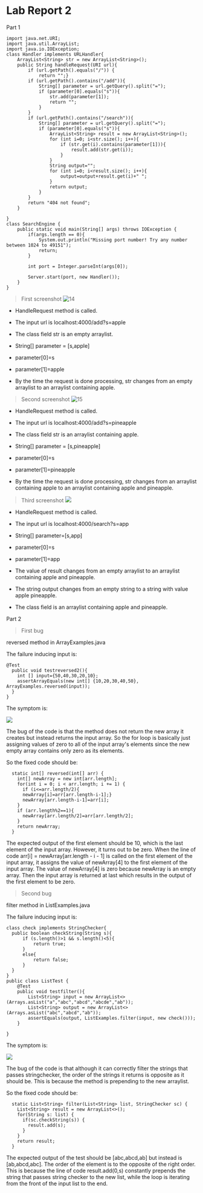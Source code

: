 # Lab Report 2

Part 1
```
import java.net.URI;
import java.util.ArrayList;
import java.io.IOException;
class Handler implements URLHandler{
    ArrayList<String> str = new ArrayList<String>();
    public String handleRequest(URI url){
        if (url.getPath().equals("/")) {
            return "";}
        if (url.getPath().contains("/add")){
            String[] parameter = url.getQuery().split("=");
            if (parameter[0].equals("s")){
                str.add(parameter[1]);
                return "";
            }
        }
        if (url.getPath().contains("/search")){
            String[] parameter = url.getQuery().split("=");
            if (parameter[0].equals("s")){
                ArrayList<String> result = new ArrayList<String>();
                for (int i=0; i<str.size(); i++){
                    if (str.get(i).contains(parameter[1])){
                        result.add(str.get(i));
                    }
                }
                String output="";
                for (int i=0; i<result.size(); i++){
                    output=output+result.get(i)+" ";
                }
                return output;
            }
        }
        return "404 not found";
    }
    
}
class SearchEngine {
    public static void main(String[] args) throws IOException {
        if(args.length == 0){
            System.out.println("Missing port number! Try any number between 1024 to 49151");
            return;
        }

        int port = Integer.parseInt(args[0]);

        Server.start(port, new Handler());
    }
}

```
>First screenshot
![14](14.png)

* HandleRequest method is called.

* The input url is localhost:4000/add?s=apple

* The class field str is an empty arraylist.

* String[] parameter = [s,apple]

* parameter[0]=s

* parameter[1]=apple

* By the time the request is done processing, str changes from an empty arraylist to an arraylist containing apple.

>Second screenshot
![15](15.png)

* HandleRequest method is called.

* The input url is localhost:4000/add?s=pineapple

* The class field str is an arraylist containing apple.

* String[] parameter = [s,pineapple]

* parameter[0]=s

* parameter[1]=pineapple

* By the time the request is done processing, str changes from an arraylist containing apple to an arraylist containing apple and pineapple.

> Third screenshot
![](16.png)

* HandleRequest method is called.

* The input url is localhost:4000/search?s=app

* String[] parameter=[s,app]

* parameter[0]=s

* parameter[1]=app

* The value of result changes from an empty arraylist to an arraylist containing apple and pineapple.

* The string output changes from an empty string to a string with value apple pineapple.

* The class field is an arraylist containing apple and pineapple.

Part 2
>First bug

reversed method in ArrayExamples.java

The failure inducing input is:
```
@Test
  public void testreversed2(){
    int [] input={50,40,30,20,10};
    assertArrayEquals(new int[] {10,20,30,40,50}, ArrayExamples.reversed(input));
  }
}
```
The symptom is:

![](17.png)


The bug of the code is that the method does not return the new array it creates but instead returns the input array. So the for loop is basically just assigning values of zero to all of the input array's elements since the new empty array contains only zero as its elements. 

So the fixed code should be:
```
  static int[] reversed(int[] arr) {
    int[] newArray = new int[arr.length];
    for(int i = 0; i < arr.length; i += 1) {
      if (i<=arr.length/2){
      newArray[i]=arr[arr.length-i-1];}
      newArray[arr.length-i-1]=arr[i];
    }
    if (arr.length%2==1){
      newArray[arr.length/2]=arr[arr.length/2];
    }
    return newArray;
  }
  ```
The expected output of the first element should be 10, which is the last element of the input array. However, it turns out to be zero. When the line of code arr[i] = newArray[arr.length - i - 1] is called on the first element of the input array, it assigns the value of newArray[4] to the first element of the input array. The value of newArray[4] is zero because newArray is an empty array. Then the input array is returned at last which results in the output of the first element to be zero. 


> Second bug

filter method in ListExamples.java

The failure inducing input is:
```
class check implements StringChecker{
  public boolean checkString(String s){
      if (s.length()>1 && s.length()<5){
          return true;
      }
      else{
          return false;
      }
  }
}
public class ListTest {
    @Test
    public void testfilter(){
        List<String> input = new ArrayList<>(Arrays.asList("a","abc","abcd","abcde","ab"));
        List<String> output = new ArrayList<>(Arrays.asList("abc","abcd","ab"));
        assertEquals(output, ListExamples.filter(input, new check()));
    }
    
}
```
The symptom is:

![](18.png)

The bug of the code is that although it can correctly filter the strings that passes stringchecker, the order of the strings it returns is opposite as it should be. This is because the method is prepending to the new arraylist. 

So the fixed code should be:
```
  static List<String> filter(List<String> list, StringChecker sc) {
    List<String> result = new ArrayList<>();
    for(String s: list) {
      if(sc.checkString(s)) {
        result.add(s);
      }
    }
    return result;
  }
  ```
  The expected output of the test should be [abc,abcd,ab] but instead is [ab,abcd,abc]. The order of the element is to the opposite of the right order. This is because the line of code result.add(0,s) constantly prepends the string that passes string checker to the new list, while the loop is iterating from the front of the input list to the end. 

  
